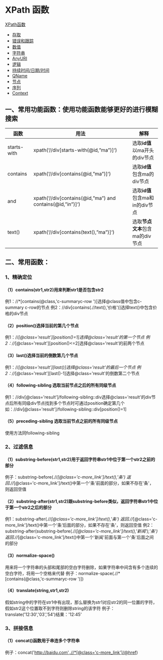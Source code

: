# XPath 函数

[XPath函数](https://www.w3school.com.cn/xpath/xpath_functions.asp#accessor)



- [存取](https://www.w3school.com.cn/xpath/xpath_functions.asp#accessor)
- [错误和跟踪](https://www.w3school.com.cn/xpath/xpath_functions.asp#error)
- [数值](https://www.w3school.com.cn/xpath/xpath_functions.asp#numeric)
- [字符串](https://www.w3school.com.cn/xpath/xpath_functions.asp#string)
- [AnyURI](https://www.w3school.com.cn/xpath/xpath_functions.asp#anyuri)
- [逻辑](https://www.w3school.com.cn/xpath/xpath_functions.asp#boolean)
- [持续时间/日期/时间](https://www.w3school.com.cn/xpath/xpath_functions.asp#datetime)
- [QName](https://www.w3school.com.cn/xpath/xpath_functions.asp#qname)
- [节点](https://www.w3school.com.cn/xpath/xpath_functions.asp#node)
- [序列](https://www.w3school.com.cn/xpath/xpath_functions.asp#sequence)
- [Context](https://www.w3school.com.cn/xpath/xpath_functions.asp#context)



## 一、常用功能函数：使用功能函数能够更好的进行模糊搜索

| 函数        | 用法                                                      | 解释                        |
| ----------- | --------------------------------------------------------- | --------------------------- |
| starts-with | xpath(‘//div[starts-with(@id,”ma”)]‘)                     | 选取**id值**以ma开头的div节点   |
| contains    | xpath(‘//div[contains(@id,”ma”)]‘)                        | 选取**id值**包含ma的div节点     |
| and         | xpath(‘//div[contains(@id,”ma”) and contains(@id,”in”)]‘) | 选取**id值**包含ma和in的div节点 |
| text()      | xpath(‘//div[contains(text(),”ma”)]‘)                     | 选取**节点文本**包含ma的div节点 |

## 二、常用函数：

###  1、精确定位

#### （1）contains(str1,str2)用来判断str1是否包含str2

例1：//*[contains(@class,'c-summaryc-row ')]选择@class值中包含c-summary c-row的节点
例2：//div[contains(.//text(),'价格')]选择text()中包含价格的div节点

#### （2）position()选择当前的第几个节点

例1：//*[@class='result'][position()=1]选择@class='result'的第一个节点
例2：//*[@class='result'][position()<=2]选择@class='result'的前两个节点

#### （3）last()选择当前的倒数第几个节点

例1：//*[@class='result'][last()]选择@class='result'的最后一个节点
例2：//*[@class='result'][last()-1]选择@class='result'的倒数第二个节点

#### （4）following-sibling 选取当前节点之后的所有同级节点

例1：//div[@class='result']/following-sibling::div选择@class='result'的div节点后所有同级div节点找到多个节点时可通过position确定第几个如：//div[@class='result']/following-sibling::div[position()=1]

#### （5）preceding-sibling 选取当前节点之前的所有同级节点

使用方法同following-sibling

### 2、过滤信息

#### （1）substring-before(str1,str2)用于返回字符串str1中位于第一个str2之前的部分

例子：substring-before(.//*[@class='c-more_link']/text(),'条')
返回.//*[@class='c-more_link']/text()中第一个'条'前面的部分，如果不存在'条'，则返回空值

#### （2）substring-after(str1,str2)跟substring-before类似，返回字符串str1中位于第一个str2之后的部分

例1：substring-after(.//*[@class='c-more_link']/text(),'条')
返回.//*[@class='c-more_link']/text()中第一个’条’后面的部分，如果不存在'条'，则返回空值
例2：substring-after(substring-before(.//*[@class='c-more_link']/text(),'新闻'),'条')
返回.//*[@class='c-more_link']/text()中第一个'新闻'前面与第一个'条'后面之间的部分

#### （3）normalize-space()

用来将一个字符串的头部和尾部的空白字符删除，如果字符串中间含有多个连续的空白字符，将用一个空格来代替
例子：normalize-space(.//*[contains(@class,'c-summaryc-row ')])

#### （4）translate(string,str1,str2)

假如string中的字符在str1中有出现，那么替换为str1对应str2的同一位置的字符，假如str2这个位置取不到字符则删除string的该字符
例子：translate('12:30','03','54')结果：'12:45'

### 3、拼接信息

#### （1）concat()函数用于串连多个字符串

例子：concat('http://baidu.com',.//*[@class='c-more_link']/@href)